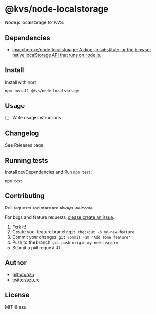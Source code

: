 # @kvs/node-localstorage

Node.js localstorage for KVS.

## Dependencies

- [lmaccherone/node-localstorage: A drop-in substitute for the browser native localStorage API that runs on node.js.](https://github.com/lmaccherone/node-localstorage)

## Install

Install with [npm](https://www.npmjs.com/):

    npm install @kvs/node-localstorage

## Usage

- [ ] Write usage instructions

## Changelog

See [Releases page](https://github.com/azu/kvs/releases).

## Running tests

Install devDependencies and Run `npm test`:

    npm test

## Contributing

Pull requests and stars are always welcome.

For bugs and feature requests, [please create an issue](https://github.com/azu/kvs/issues).

1. Fork it!
2. Create your feature branch: `git checkout -b my-new-feature`
3. Commit your changes: `git commit -am 'Add some feature'`
4. Push to the branch: `git push origin my-new-feature`
5. Submit a pull request :D

## Author

- [github/azu](https://github.com/azu)
- [twitter/azu_re](https://twitter.com/azu_re)

## License

MIT © azu
